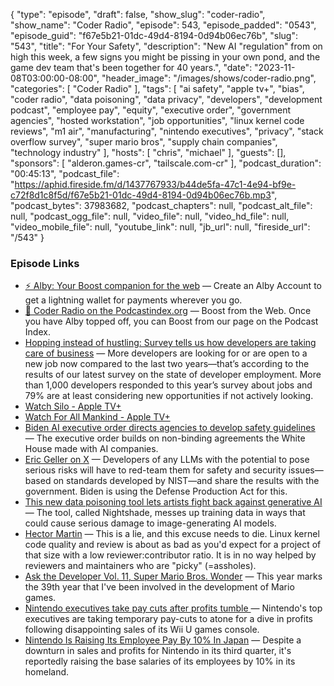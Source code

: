 {
  "type": "episode",
  "draft": false,
  "show_slug": "coder-radio",
  "show_name": "Coder Radio",
  "episode": 543,
  "episode_padded": "0543",
  "episode_guid": "f67e5b21-01dc-49d4-8194-0d94b06ec76b",
  "slug": "543",
  "title": "For Your Safety",
  "description": "New AI \"regulation\" from on high this week, a few signs you might be pissing in your own pond, and the game dev team that's been together for 40 years.",
  "date": "2023-11-08T03:00:00-08:00",
  "header_image": "/images/shows/coder-radio.png",
  "categories": [
    "Coder Radio"
  ],
  "tags": [
    "ai safety",
    "apple tv+",
    "bias",
    "coder radio",
    "data poisoning",
    "data privacy",
    "developers",
    "development podcast",
    "employee pay",
    "equity",
    "executive order",
    "government agencies",
    "hosted workstation",
    "job opportunities",
    "linux kernel code reviews",
    "m1 air",
    "manufacturing",
    "nintendo executives",
    "privacy",
    "stack overflow survey",
    "super mario bros",
    "supply chain companies",
    "technology industry"
  ],
  "hosts": [
    "chris",
    "michael"
  ],
  "guests": [],
  "sponsors": [
    "alderon.games-cr",
    "tailscale.com-cr"
  ],
  "podcast_duration": "00:45:13",
  "podcast_file": "https://aphid.fireside.fm/d/1437767933/b44de5fa-47c1-4e94-bf9e-c72f8d1c8f5d/f67e5b21-01dc-49d4-8194-0d94b06ec76b.mp3",
  "podcast_bytes": 37983682,
  "podcast_chapters": null,
  "podcast_alt_file": null,
  "podcast_ogg_file": null,
  "video_file": null,
  "video_hd_file": null,
  "video_mobile_file": null,
  "youtube_link": null,
  "jb_url": null,
  "fireside_url": "/543"
}


### Episode Links

  * [⚡ Alby: Your Boost companion for the web](https://getalby.com/ "⚡ Alby: Your Boost companion for the web") — Create an Alby Account to get a lightning wallet for payments wherever you go. 
  * [🎉 Coder Radio on the Podcastindex.org](https://podcastindex.org/podcast/487548 "🎉 Coder Radio on the Podcastindex.org") — Boost from the Web. Once you have Alby topped off, you can Boost from our page on the Podcast Index.
  * [Hopping instead of hustling: Survey tells us how developers are taking care of business](https://stackoverflow.blog/2023/10/26/hopping-instead-of-hustling-survey-tells-us-how-developers-are-taking-care-of-business/ "Hopping instead of hustling: Survey tells us how developers are taking care of business") — More developers are looking for or are open to a new job now compared to the last two years—that’s according to the results of our latest survey on the state of developer employment. More than 1,000 developers responded to this year’s survey about jobs and 79% are at least considering new opportunities if not actively looking. 
  * [Watch Silo - Apple TV+](https://tv.apple.com/us/show/silo/umc.cmc.3yksgc857px0k0rqe5zd4jice "Watch Silo - Apple TV+")
  * [Watch For All Mankind - Apple TV+](https://tv.apple.com/us/show/for-all-mankind/umc.cmc.6wsi780sz5tdbqcf11k76mkp7 "Watch For All Mankind - Apple TV+")
  * [Biden AI executive order directs agencies to develop safety guidelines](https://www.theverge.com/2023/10/30/23914507/biden-ai-executive-order-regulation-standards "Biden AI executive order directs agencies to develop safety guidelines") — The executive order builds on non-binding agreements the White House made with AI companies.
  * [Eric Geller on X](https://twitter.com/ericgeller/status/1718970113536200725 "Eric Geller on X") — Developers of any LLMs with the potential to pose serious risks will have to red-team them for safety and security issues—based on standards developed by NIST—and share the results with the government. Biden is using the Defense Production Act for this.
  * [This new data poisoning tool lets artists fight back against generative AI](https://www.technologyreview.com/2023/10/23/1082189/data-poisoning-artists-fight-generative-ai/ "This new data poisoning tool lets artists fight back against generative AI") — The tool, called Nightshade, messes up training data in ways that could cause serious damage to image-generating AI models. 
  * [Hector Martin](https://social.treehouse.systems/@marcan/111272015763034910 "Hector Martin") — This is a lie, and this excuse needs to die. Linux kernel code quality and review is about as bad as you'd expect for a project of that size with a low reviewer:contributor ratio. It is in no way helped by reviewers and maintainers who are "picky" (=assholes).
  * [Ask the Developer Vol. 11, Super Mario Bros. Wonder](https://www.nintendo.com.au/news-and-articles/ask-the-developer-vol-11-super-mario-bros-wonder-chapter-1 "Ask the Developer Vol. 11, Super Mario Bros. Wonder") — This year marks the 39th year that I've been involved in the development of Mario games.
  * [Nintendo executives take pay cuts after profits tumble ](https://www.bbc.com/news/business-25941070 "Nintendo executives take pay cuts after profits tumble ") — Nintendo's top executives are taking temporary pay-cuts to atone for a dive in profits following disappointing sales of its Wii U games console.
  * [Nintendo Is Raising Its Employee Pay By 10% In Japan](https://www.nintendolife.com/news/2023/02/nintendo-is-raising-its-employee-pay-by-10percent-in-japan "Nintendo Is Raising Its Employee Pay By 10% In Japan") — Despite a downturn in sales and profits for Nintendo in its third quarter, it's reportedly raising the base salaries of its employees by 10% in its homeland.


